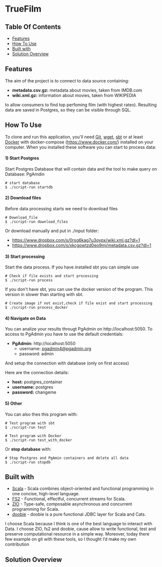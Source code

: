 # TrueFilm
## Table Of Contents

<!-- START doctoc generated TOC please keep comment here to allow auto update -->
<!-- DON'T EDIT THIS SECTION, INSTEAD RE-RUN doctoc TO UPDATE -->

- [Features](#features)
- [How To Use](#how-to-use)
- [Built with](#built-with)
- [Solution Overview](#solution-overview)

<!-- END doctoc generated TOC please keep comment here to allow auto update -->


## Features

The aim of the project is to connect to data source containing:
* **metadata.csv.gz:** metadata about movies, taken from IMDB.com 
* **wiki.xml.gz:** information about movies, taken from WIKIPEDIA

to allow consumers to find top perfoming film (with highest rateo).
Resulting data are saved in Postgres, so they can be visible through SQL.

## How To Use

To clone and run this application, you'll need [Git](https://git-scm.com), [wget](https://www.gnu.org/software/wget/), [sbt](http://www.scala-sbt.org/) or at least [Docker](https://www.docker.com/) with docker-compose (https://www.docker.com/)  installed on your computer. When you installed these software you can start to process data:

#### 1) Start Postgres
Start Postgres Database that will contain data and the tool to make query on Database: PgAmdin

```shell script
# start database
$ ./script-run startdb
```
#### 2) Download files
Before data processing starts we need to download files
```shell script
# Download_file
$ ./script-run download_files
```
Or download manually and put in ./input folder:
* https://www.dropbox.com/s/0rsg6kag7u3oypx/wiki.xml.gz?dl=1
* https://www.dropbox.com/s/xkcgowtzd0eo9mj/metadata.csv.gz?dl=1


#### 3) Start processing
Start the data process. If you have installed sbt you can simple use
```shell script
# Check if file exists and start processing
$ ./script-run process
```
If you don't have sbt, you can use the docker version of the program. This version in slower than starting with sbt.
```shell script
# Create image if not exist,check if file exist and start processing
$ ./script-run process_docker
```

#### 4) Navigate on Data
You can analize your results througt PgAdmin on http://localhost:5050.
To access to PgAdmin you have to use the default credentials:
* **PgAdmin:** http://localhost:5050
    * username: pgadmin4@pgadmin.org
    * password: admin
    
And setup the connection with database (only on first access)

Here are the connection details:
* **host:** postgres_container
* **username:** postgres
* **password:** changeme

#### 5) Other
You can also thes this program with:
```shell script
# Test program with sbt
$ ./script-run test

# Test program with Docker
$ ./script-run test_with_docker
```

Or **stop database** with:
```shell script
# Stop Postgres and PgAmin containers and delete all data
$ ./script-run stopdb
```

## Built with 

- [Scala](https://www.scala-lang.org/) - Scala combines object-oriented and functional programming in one concise, high-level language.
- [FS2](https://fs2.io/#/) - Functional, effectful, concurrent streams for Scala.
- [ZIO](https://zio.dev/) - Type-safe, composable asynchronous and concurrent programming for Scala.
- [doobie](https://tpolecat.github.io/doobie/) - doobie is a pure functional JDBC layer for Scala and Cats.

I choose Scala because I think is one of the best language to interact with Data. I choose ZIO, fs2 and doobie, cause allow to write functional, test and preserve computational resource in a simple way. Moreover, today there few example on git with these tools, so I thought I’d make my own contribution

## Solution Overview
